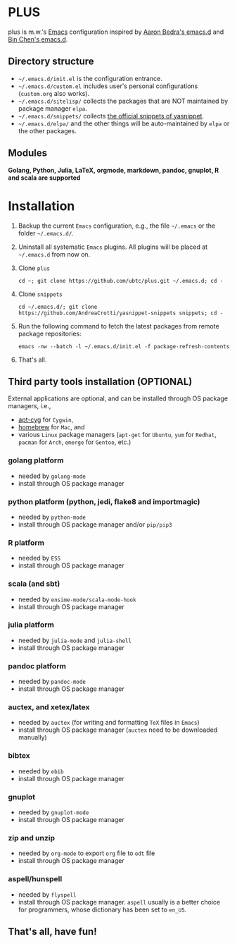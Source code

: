 PLUS
====

plus is m.w.'s [Emacs](https://www.gnu.org/software/emacs/) configuration inspired by
    [Aaron Bedra's emacs.d](https://github.com/abedra/emacs.d) and [Bin Chen's emacs.d](https://github.com/redguardtoo/emacs.d).

## Directory structure
- `~/.emacs.d/init.el` is the configuration entrance.
- `~/.emacs.d/custom.el` includes user's personal configurations (`custom.org` also works).
- `~/.emacs.d/sitelisp/` collects the packages that are NOT maintained by package manager `elpa`.
- `~/.emacs.d/snippets/` collects [the official snippets of yasnippet](https://github.com/AndreaCrotti/yasnippet-snippets).
- `~/.emacs.d/elpa/` and the other things will be auto-maintained by `elpa` or the other packages.

## Modules
**Golang, Python, Julia, LaTeX, orgmode, markdown, pandoc, gnuplot, R and scala are supported**

# Installation
1. Backup the current `Emacs` configuration, e.g., the file `~/.emacs` or the folder `~/.emacs.d/`.
1. Uninstall all systematic `Emacs` plugins. All plugins will be placed at `~/.emacs.d` from now on.
1. Clone `plus`

    `cd ~; git clone https://github.com/ubtc/plus.git ~/.emacs.d; cd -`

1. Clone `snippets`

    `cd ~/.emacs.d/; git clone https://github.com/AndreaCrotti/yasnippet-snippets snippets; cd -`

1. Run the following command to fetch the latest packages from remote package repositories:

    `emacs -nw --batch -l ~/.emacs.d/init.el -f package-refresh-contents`

1. That's all.

## Third party tools installation (OPTIONAL)
External applications are optional, and can be installed through OS package managers, i.e.,
- [apt-cyg](https://github.com/transcode-open/apt-cyg) for `Cygwin`,
- [homebrew](https://github.com/mxcl/homebrew) for `Mac`, and
- various `Linux` package managers (`apt-get` for `Ubuntu`, `yum` for `Redhat`, `pacman` for `Arch`, `emerge` for `Gentoo`, etc.)

### golang platform
- needed by `golang-mode`
- install through OS package manager

### python platform (python, jedi, flake8 and importmagic)
- needed by `python-mode`
- install through OS package manager and/or `pip/pip3`

### R platform
- needed by `ESS`
- install through OS package manager

### scala (and sbt)
- needed by `ensime-mode/scala-mode-hook`
- install through OS package manager

### julia platform
- needed by `julia-mode` and `julia-shell`
- install through OS package manager

### pandoc platform
- needed by `pandoc-mode`
- install through OS package manager

### auctex, and xetex/latex
- needed by `auctex` (for writing and formatting `TeX` files in `Emacs`)
- install through OS package manager (`auctex` need to be downloaded manually)

### bibtex
- needed by `ebib`
- install through OS package manager

### gnuplot
- needed by `gnuplot-mode`
- install through OS package manager

### zip and unzip
- needed by `org-mode` to export `org` file to `odt` file
- install through OS package manager

### aspell/hunspell
- needed by `flyspell`
- install through OS package manager. `aspell` usually is a better choice for programmers, whose dictionary has been set to `en_US`.

## That's all, have fun!
